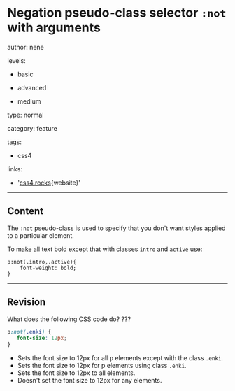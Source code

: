# Negation pseudo-class selector `:not` with arguments
author: nene

levels:

  - basic

  - advanced

  - medium

type: normal

category: feature

tags:

  - css4

links:

  - '[css4.rocks](http://css4.rocks/selectors-level-4/){website}'

---
## Content

The `:not` pseudo-class is used to specify that you don't want styles applied to a particular element.

To make all text bold except that with classes  `intro` and `active` use:
```
p:not(.intro,.active){
    font-weight: bold;
}
```

---
## Revision

What does the following CSS code do? ???
```css
p:not(.enki) {
   font-size: 12px;
}
```
* Sets the font size to 12px for all p elements except with the class `.enki`.
* Sets the font size to 12px for p elements using class `.enki`.
* Sets the font size to 12px to all elements.
* Doesn't set the font size to 12px for any elements.